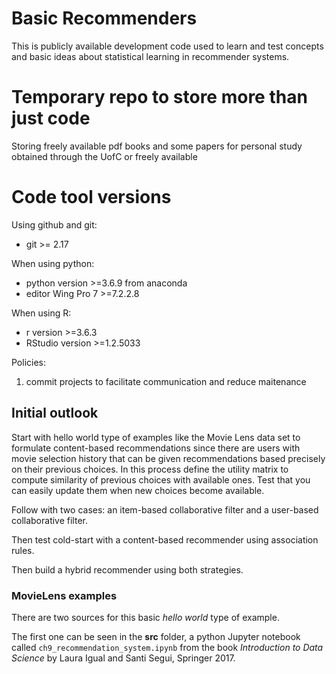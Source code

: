 # Basic Recommenders
This is publicly available development code used to learn and test concepts and basic ideas about statistical learning in recommender systems.

# Temporary repo to store more than just code
Storing freely available pdf books and some papers for personal study obtained through the UofC or freely available

# Code tool versions

Using github and git:
* git >= 2.17

When using python:
* python version >=3.6.9 from anaconda
* editor Wing Pro 7 >=7.2.2.8

When using R:
* r version >=3.6.3
* RStudio version >=1.2.5033


Policies: 
1. commit projects to facilitate communication and reduce maitenance

## Initial outlook

Start with hello world type of examples like the Movie Lens data set to formulate content-based recommendations since there are users with movie selection history that can be given recommendations based precisely on their previous choices. In this process define the utility matrix to compute similarity of previous choices with available ones. Test that you can easily update them when new choices become available. 

Follow with two cases: an item-based collaborative filter and a user-based collaborative filter.

Then test cold-start with a content-based recommender using association rules. 

Then build a hybrid recommender using both strategies.

### MovieLens examples
There are two sources for this basic _hello world_ type of example.

The first one can be seen in the **src** folder, a python Jupyter notebook called `ch9_recommendation_system.ipynb` from the book _Introduction to Data Science_ by Laura Igual and Santi Segui, Springer 2017.



